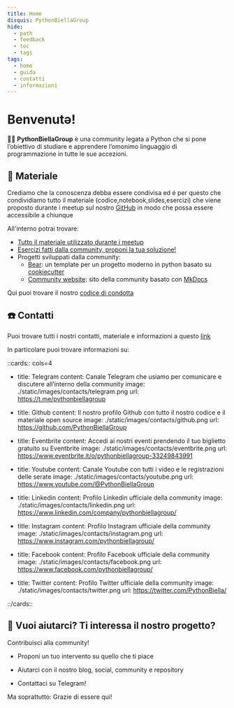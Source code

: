 ```yaml
---
title: Home
disquis: PythonBiellaGroup
hide:
  - path
  - feedback
  - toc
  - tags
tags:
  - home
  - guida
  - contatti
  - informazioni
---
```


# Benvenutə!

👨‍💻 **PythonBiellaGroup** è una community legata a Python che si pone l’obiettivo di studiare e apprendere l’omonimo linguaggio di programmazione in tutte le sue accezioni.

## 🚀 Materiale

Crediamo che la conoscenza debba essere condivisa ed é per questo che condividiamo tutto il materiale (codice,notebook,slides,esercizi) che viene proposto durante i meetup sul nostro [GitHub](https://github.com/PythonBiellaGroup) in modo che possa essere accessibile a chiunque

All'interno potrai trovare:

- [Tutto il materiale utilizzato durante i meetup](https://github.com/PythonBiellaGroup/MaterialeSerate)
- [Esercizi fatti dalla community, proponi la tua soluzione!](https://github.com/PythonBiellaGroup/Esercizi)
- Progetti sviluppati dalla community:
  - [Bear](https://github.com/PythonBiellaGroup/Bear): un template per un progetto moderno in python basato su [cookiecutter](https://cookiecutter.readthedocs.io/en/stable/)
  - [Community website](https://github.com/PythonBiellaGroup/website): sito della community basato con [MkDocs](https://mkdocs.readthedocs.io/en/stable/)

Qui puoi trovare il nostro [codice di condotta](code_conduct.md)


## ☎️ Contatti

Puoi trovare tutti i nostri contatti, materiale e informazioni a questo [link](https://info.pythonbiellagroup.it/)

In particolare puoi trovare informazioni su:

::cards:: cols=4

- title: Telegram
  content: Canale Telegram che usiamo per comunicare e discutere all’interno della community
  image: ./static/images/contacts/telegram.png
  url: https://t.me/pythonbiellagroup

- title: Github
  content: Il nostro profilo Github con tutto il nostro codice e il materiale open source
  image: ./static/images/contacts/github.png
  url: https://github.com/PythonBiellaGroup

- title: Eventbrite
  content: Accedi ai nostri eventi prendendo il tuo biglietto gratuito su Eventbrite
  image: ./static/images/contacts/eventbrite.png
  url: https://www.eventbrite.it/o/pythonbiellagroup-33249843991

- title: Youtube
  content: Canale Youtube con tutti i video e le registrazioni delle serate
  image: ./static/images/contacts/youtube.png
  url: https://www.youtube.com/@PythonBiellaGroup

- title: Linkedin
  content: Profilo Linkedin ufficiale della community
  image: ./static/images/contacts/linkedin.png
  url: https://www.linkedin.com/company/pythonbiellagroup/

- title: Instagram
  content: Profilo Instagram ufficiale della community
  image: ./static/images/contacts/instagram.png
  url: https://www.instagram.com/pythonbiellagroup/


- title: Facebook
  content: Profilo Facebook ufficiale della community
  image: ./static/images/contacts/facebook.png
  url: https://www.facebook.com/pythonbiellagroup/

- title: Twitter
  content: Profilo Twitter ufficiale della community
  image: ./static/images/contacts/twitter.png
  url: https://twitter.com/PythonBiella/

::/cards::


## 🤲 Vuoi aiutarci? Ti interessa il nostro progetto?

Contribuisci alla community!

- Proponi un tuo intervento su quello che ti piace

- Aiutarci con il nostro blog, social, community e repository

- Contattaci su Telegram!

Ma soprattutto: Grazie di essere qui!
